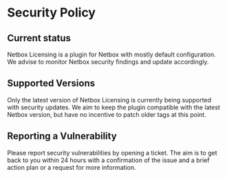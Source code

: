 # Security Policy

## Current status

Netbox Licensing is a plugin for Netbox with mostly default configuration. We advise to monitor Netbox security findings and update accordingly.

## Supported Versions

Only the latest version of Netbox Licensing is currently being supported with security updates. We aim to keep the plugin compatible with the latest Netbox version, but have no incentive to patch older tags at this point.

## Reporting a Vulnerability

Please report security vulnerabilities by opening a ticket. The aim is to get back to you within 24 hours with a confirmation of the issue and a brief action plan or a request for more information. 
